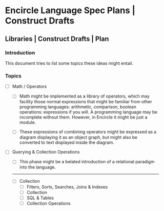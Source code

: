 Encircle Language Spec Plans | Construct Drafts
===============================================

Libraries | Construct Drafts | Plan
-----------------------------------

### Introduction

This document tries to list some topics these ideas might entail.

### Topics

- [ ] Math / Operators

    - [ ] Math might be implemented as a library of operators, which may facility those normal expressions that might be familiar from other programming languages: arithmetic, comparison, boolean operations: expressions if you will. A programming language may be incomplete without them. However, in Encircle it might be just a module.

    - [ ] These expressions of combining operators might be expressed as a diagram displaying it as an object graph, but might also be converted to text displayed inside the diagram.

- [ ] Querying & Collection Operations

    - [ ] This phase might be a belated introduction of a relational paradigm into the language.
    -----
    - [ ] Collection
        - [ ] Filters, Sorts, Searches, Joins & Indexes
        - [ ] Collection
        - [ ] SQL & Tables
        - [ ] Collection Operations